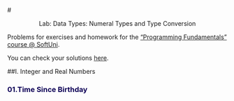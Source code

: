 #<p align="center"> Lab: Data Types: Numeral Types and Type Conversion <p>

Problems for exercises and homework for the [“Programming Fundamentals” course @ SoftUni](https://softuni.bg/courses/programming-fundamentals).

You can check your solutions [here](https://judge.softuni.bg/Contests/171/Data-Types-and-Variables-Lab).

##I.	Integer and Real Numbers
###  <p style='color:#100458'> 01.Time Since Birthday </p> 	